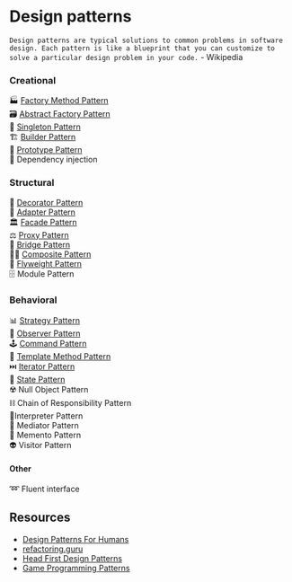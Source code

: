 # Design patterns
`Design patterns are typical solutions to common problems in software design. Each pattern is like a blueprint that you can customize to solve a particular design problem in your code.` - Wikipedia


### Creational
🏭 [Factory Method Pattern](/creational/factory-method)  
🗃️ [Abstract Factory Pattern](/creational/abstract-factory)  
🥇 [Singleton Pattern](/creational/singleton)  
🏗️ [Builder Pattern](/creational/builder)  
🤖 [Prototype Pattern](/creational/prototype)  
💉 Dependency injection  


### Structural
🎍 [Decorator Pattern](/structural/decorator)  
🔌 [Adapter Pattern](/structural/adapter)    
🏛️ [Facade Pattern](/structural/facade)  
⚖️ [Proxy Pattern](/structural/proxy)  
🌉 [Bridge Pattern](/structural/bridge)  
🏳️‍🌈 [Composite Pattern](/structural/composite)  
🦋 [Flyweight Pattern](/structural/flyweight)  
🗄️ Module Pattern  


### Behavioral
📊 [Strategy Pattern](/behavioral/strategy)  
🔎 [Observer Pattern](/behavioral/observer)  
🕹️ [Command Pattern](/behavioral/command)  
👥 [Template Method Pattern](/behavioral/template-method)  
⏭️ [Iterator Pattern](/behavioral/iterator)  
🧠 [State Pattern](/behavioral/state)  
☢️ Null Object Pattern  
⛓️ Chain of Responsibility Pattern  
💭Interpreter Pattern  
🚦 Mediator Pattern  
📝 Memento Pattern  
👽 Visitor Pattern  

 
#### Other
➿ Fluent interface  


## Resources
- [Design Patterns For Humans](https://github.com/kamranahmedse/design-patterns-for-humans)
- [refactoring.guru](https://refactoring.guru/design-patterns)
- [Head First Design Patterns](https://www.oreilly.com/library/view/head-first-design/0596007124/)
- [Game Programming Patterns](http://gameprogrammingpatterns.com/contents.html)
